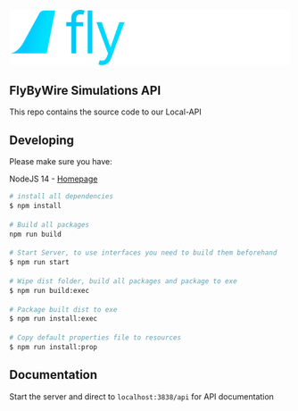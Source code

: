 ![FlyByWire Simulations](https://raw.githubusercontent.com/flybywiresim/branding/1391fc003d8b5d439d01ad86e2778ae0bfc8b682/tails-with-text/FBW-Color-Light.svg)

## FlyByWire Simulations API

This repo contains the source code to our Local-API

## Developing

Please make sure you have:

NodeJS 14 - [Homepage](https://nodejs.org/en/)

```bash
# install all dependencies
$ npm install

# Build all packages
npm run build

# Start Server, to use interfaces you need to build them beforehand
$ npm run start

# Wipe dist folder, build all packages and package to exe
$ npm run build:exec

# Package built dist to exe
$ npm run install:exec

# Copy default properties file to resources
$ npm run install:prop
```

## Documentation
Start the server and direct to `localhost:3838/api` for API documentation
